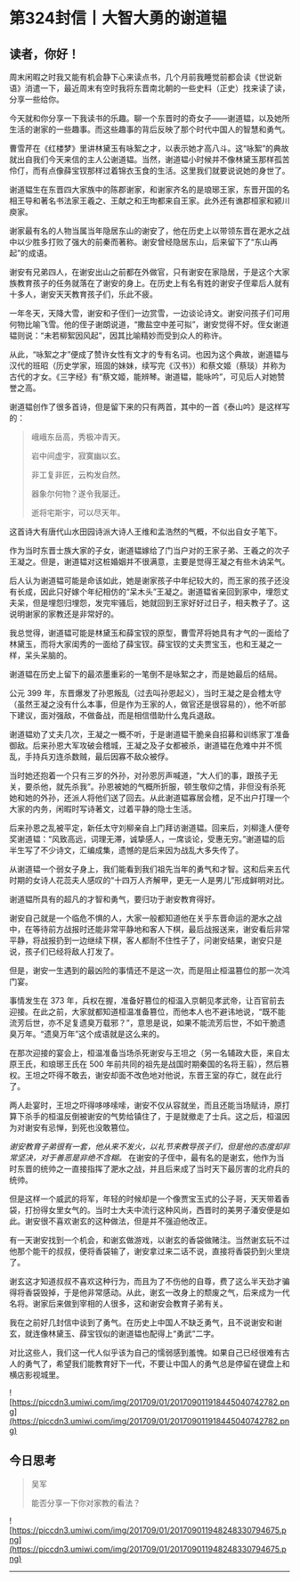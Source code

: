 # 第324封信丨大智大勇的谢道韫

## 读者，你好！

周末闲暇之时我又能有机会静下心来读点书，几个月前我睡觉前都会读《世说新语》消遣一下，最近周末有空时我将东晋南北朝的一些史料（正史）找来读了读，分享一些给你。

今天就和你分享一下我读书的乐趣。聊一个东晋时的奇女子——谢道韫，以及她所生活的谢家的一些趣事。而这些趣事的背后反映了那个时代中国人的智慧和勇气。

曹雪芹在《红楼梦》里讲林黛玉有咏絮之才，以表示她才高八斗。这“咏絮”的典故就出自我们今天来信的主人公谢道韫。当然，谢道韫小时候并不像林黛玉那样孤苦伶仃，而有点像薛宝钗那样过着锦衣玉食的生活。这里我们就要说说她的身世了。

谢道韫生在东晋四大家族中的陈郡谢家，和谢家齐名的是琅琊王家，东晋开国的名相王导和著名书法家王羲之、王献之和王珣都来自王家。此外还有谯郡桓家和颍川庾家。

谢家最有名的人物当属当年隐居东山的谢安了，他在历史上以带领东晋在淝水之战中以少胜多打败了强大的前秦而著称。谢安曾经隐居东山，后来留下了“东山再起”的成语。

谢安有兄弟四人，在谢安出山之前都在外做官，只有谢安在家隐居，于是这个大家族教育孩子的任务就落在了谢安的身上。在历史上有名有姓的谢安子侄辈后人就有十多人，谢安天天教育孩子们，乐此不疲。

一年冬天，天降大雪，谢安和子侄们一边赏雪，一边谈论诗文。谢安问孩子们可用何物比喻飞雪。他的侄子谢朗说道，“撒盐空中差可拟”，谢安觉得不好。侄女谢道韫则说：“未若柳絮因风起”，因其比喻精妙而受到众人的称许。

从此，“咏絮之才”便成了赞许女性有文才的专有名词。也因为这个典故，谢道韫与汉代的班昭（历史学家，班固的妹妹，续写完《汉书》）和蔡文姬（蔡琰）并称为古代的才女。《三字经》有“蔡文姬，能辨琴。谢道韫，能咏吟”，可见后人对她赞誉之高。

谢道韫创作了很多首诗，但是留下来的只有两首，其中的一首《泰山吟》是这样写的：

> 峨峨东岳高，秀极冲青天。
> 
> 岩中间虚宇，寂寞幽以玄。
> 
> 非工复非匠，云构发自然。
> 
> 器象尔何物？遂令我屡迁。
> 
> 逝将宅斯宇，可以尽天年。

这首诗大有唐代山水田园诗派大诗人王维和孟浩然的气概，不似出自女子笔下。

作为当时东晋士族大家的子女，谢道韫嫁给了门当户对的王家子弟、王羲之的次子王凝之。但是，谢道韫对这桩婚姻并不很满意，主要是觉得王凝之有些木讷呆气。

后人认为谢道韫可能是命该如此，她是谢家孩子中年纪较大的，而王家的孩子还没有长成，因此只好嫁个年纪相仿的“呆木头”王凝之。谢道韫省亲回到家中，埋怨丈夫呆，但是埋怨归埋怨，发完牢骚后，她就回到王家好好过日子，相夫教子了。这说明谢家的家教还是非常好的。

我总觉得，谢道韫可能是林黛玉和薛宝钗的原型，曹雪芹将她具有才气的一面给了林黛玉，而将大家闺秀的一面给了薛宝钗。薛宝钗的丈夫贾宝玉，也和王凝之一样，呆头呆脑的。

谢道韫在历史上留下的最浓墨重彩的一笔倒不是咏絮之才，而是她最后的结局。

公元 399 年，东晋爆发了孙恩叛乱（过去叫孙恩起义），当时王凝之是会稽太守（虽然王凝之没有什么本事，但是作为王家的人，做官还是很容易的），他不听部下建议，面对强敌，不做备战，而是相信借助什么鬼兵退敌。

谢道韫劝了丈夫几次，王凝之一概不听，于是谢道韫干脆亲自招募和训练家丁准备御敌。后来孙恩大军攻破会稽城，王凝之及子女都被杀，谢道韫在危难中并不慌乱，手持兵刃连杀数贼，最后因寡不敌众被俘。

当时她还抱着一个只有三岁的外孙，对孙恩厉声喊道，“大人们的事，跟孩子无关，要杀他，就先杀我”。孙恩被她的气概所折服，顿生敬仰之情，非但没有杀死她和她的外孙，还派人将他们送了回去。从此谢道韫寡居会稽，足不出户打理一个大家的内务，闲暇时写诗著文，过着平静的隐士生活。

后来孙恩之乱被平定，新任太守刘柳亲自上门拜访谢道韫。回来后，刘柳逢人便夸奖谢道韫：“风致高远，词理无滞，诚挚感人，一席谈论，受惠无穷。”谢道韫的后半生写了不少诗文，汇编成集，遗憾的是后来因为战乱大多失传了。

从谢道韫一个弱女子身上，我们能看到我们祖先当年的勇气和才智。这和后来五代时期的女诗人花蕊夫人感叹的“十四万人齐解甲，更无一人是男儿”形成鲜明对比。

谢道韫所具有的超凡的才智和勇气，要归功于谢安教育得好。

谢安自己就是一个临危不惧的人，大家一般都知道他在关乎东晋命运的淝水之战中，在等待前方战报时还能非常平静地和客人下棋，最后战报送来，谢安看后非常平静，将战报扔到一边继续下棋，客人都耐不住性子了，问谢安结果，谢安只是说，孩子们已经将敌人打发了。

但是，谢安一生遇到的最凶险的事情还不是这一次，而是阻止桓温篡位的那一次鸿门宴。

事情发生在 373 年，兵权在握，准备好篡位的桓温入京朝见孝武帝，让百官前去迎接。在此之前，大家就都知道桓温准备篡位，而他本人也不避讳地说，“既不能流芳后世，亦不足复遗臭万载邪？”，意思是说，如果不能流芳后世，不如干脆遗臭万年。“遗臭万年”这个成语就是这么来的。

在那次迎接的宴会上，桓温准备当场杀死谢安与王坦之（另一名辅政大臣，来自太原王氏，和琅琊王氏在 500 年前共同的祖先是战国时期秦国的名将王翦），然后篡权。王坦之吓得不敢去，谢安却面不改色地对他说，东晋王室的存亡，就在此行了。

两人赴宴时，王坦之吓得哆哆嗦嗦，谢安不仅从容就坐，而且还能当场赋诗，原打算下杀手的桓温反倒被谢安的气势给镇住了，于是就撤走了士兵。这之后，桓温因为对谢安有忌惮，到死也没敢篡位。

 *谢安教育子弟很有一套，他从来不发火，以礼节来教导孩子们，但是他的态度却非常坚决，对于善恶是非绝不含糊。* 在谢安的子侄中，最有名的是谢玄，他作为当时东晋的统帅之一直接指挥了淝水之战，并且后来成了当时天下最厉害的北府兵的统帅。

但是这样一个威武的将军，年轻的时候却是一个像贾宝玉式的公子哥，天天带着香袋，打扮得女里女气的。当时士大夫中流行这种风尚，西晋时的美男子潘安便是如此。谢安很不喜欢谢玄的这种做法，但是并不强迫他改正。

有一天谢安找到一个机会，和谢玄做游戏，以谢玄的香袋做赌注。当然谢玄玩不过他那个能干的叔叔，便将香袋输了，谢安拿过来二话不说，直接将香袋扔到火里烧了。

谢玄这才知道叔叔不喜欢这种行为，而且为了不伤他的自尊，费了这么半天劲才骗得将香袋毁掉，于是他非常感动。从此，谢玄一改身上的颓废之气，后来成为一代名将。谢家后来做到宰相的人很多，这和谢安会教育子弟有关。

我在之前好几封信中谈到了勇气。在历史上中国人不缺乏勇气，且不说谢安和谢玄，就连像林黛玉、薛宝钗似的谢道韫也配得上“勇武”二字。

对比这些人，我们这一代人似乎该为自己的懦弱感到羞愧。如果自己已经很难有古人的勇气了，希望我们能教育好下一代，不要让中国人的勇气总是停留在键盘上和横店影视城里。

![https://piccdn3.umiwi.com/img/201709/01/201709011918445040742782.png](https://piccdn3.umiwi.com/img/201709/01/201709011918445040742782.png)

## 今日思考

> 吴军
> 
> 能否分享一下你对家教的看法？

![https://piccdn3.umiwi.com/img/201709/01/201709011948248330794675.png](https://piccdn3.umiwi.com/img/201709/01/201709011948248330794675.png)

---
